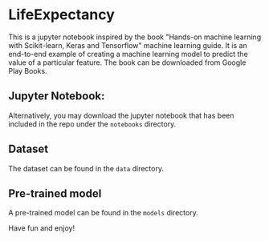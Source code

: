 # LifeExpectancy
This is a jupyter notebook inspired by the book "Hands-on machine learning with Scikit-learn, Keras and Tensorflow" machine learning guide. It is an end-to-end example of creating a machine learning model to predict the value of a particular feature. The book can be downloaded from Google Play Books. 

## Jupyter Notebook: 
Alternatively, you may download the jupyter notebook that has been included in the repo under the `notebooks` directory. 

## Dataset
The dataset can be found in the `data` directory. 

## Pre-trained model
A pre-trained model can be found in the `models` directory.


Have fun and enjoy!

